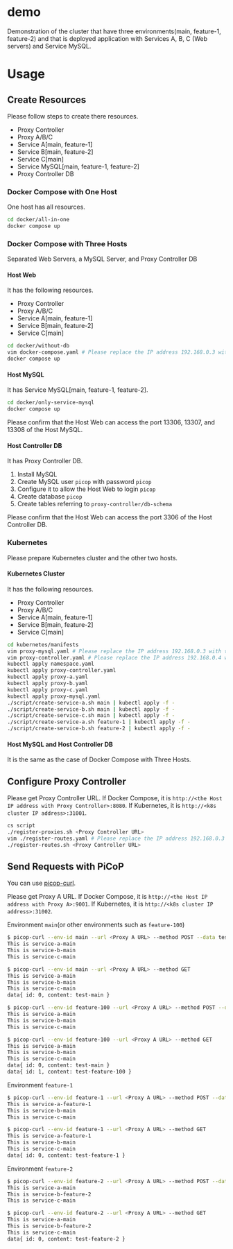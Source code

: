 # demo
Demonstration of the cluster that have three environments(main, feature-1, feature-2) and that is deployed application with Services A, B, C (Web servers) and Service MySQL.

# Usage
## Create Resources
Please follow steps to create there resources.
- Proxy Controller
- Proxy A/B/C
- Service A[main, feature-1]
- Service B[main, feature-2]
- Service C[main]
- Service MySQL[main, feature-1, feature-2]
- Proxy Controller DB
### Docker Compose with One Host
One host has all resources.
```bash
cd docker/all-in-one
docker compose up 
```

### Docker Compose with Three Hosts
Separated Web Servers, a MySQL Server, and Proxy Controller DB
#### Host Web
It has the following resources.
- Proxy Controller
- Proxy A/B/C
- Service A[main, feature-1]
- Service B[main, feature-2]
- Service C[main]
```bash
cd docker/without-db
vim docker-compose.yaml # Please replace the IP address 192.168.0.3 with that of the Host MySQL and 192.168.0.4 with that of the Host Controller DB.
docker compose up
```

#### Host MySQL
It has Service MySQL[main, feature-1, feature-2].
```bash
cd docker/only-service-mysql
docker compose up
```
Please confirm that the Host Web can access the port 13306, 13307, and 13308 of the Host MySQL.

#### Host Controller DB
It has Proxy Controller DB.
1. Install MySQL
2. Create MySQL user `picop` with password `picop`
3. Configure it to allow the Host Web to login `picop`
4. Create database `picop`
5. Create tables referring to `proxy-controller/db-schema`

Please confirm that the Host Web can access the port 3306 of the Host Controller DB.

### Kubernetes
Please prepare Kubernetes cluster and the other two hosts.

#### Kubernetes Cluster
It has the following resources.
- Proxy Controller
- Proxy A/B/C
- Service A[main, feature-1]
- Service B[main, feature-2]
- Service C[main]
```bash
cd kubernetes/manifests
vim proxy-mysql.yaml # Please replace the IP address 192.168.0.3 with that of the Host MySQL.
vim proxy-controller.yaml # Please replace the IP address 192.168.0.4 with that of the Host Controller DB.
kubectl apply namespace.yaml
kubectl apply proxy-controller.yaml
kubectl apply proxy-a.yaml
kubectl apply proxy-b.yaml
kubectl apply proxy-c.yaml
kubectl apply proxy-mysql.yaml
./script/create-service-a.sh main | kubectl apply -f -
./script/create-service-b.sh main | kubectl apply -f -
./script/create-service-c.sh main | kubectl apply -f -
./script/create-service-a.sh feature-1 | kubectl apply -f -
./script/create-service-b.sh feature-2 | kubectl apply -f -
```

#### Host MySQL and Host Controller DB
It is the same as the case of Docker Compose with Three Hosts.

## Configure Proxy Controller
Please get Proxy Controller URL. If Docker Compose, it is `http://<the Host IP address with Proxy Controller>:8080`. If Kubernetes, it is `http://<k8s cluster IP address>:31001`.

```bash
cs script
./register-proxies.sh <Proxy Controller URL>
vim ./register-routes.yaml # Please replace the IP address 192.168.0.3 with that of the Host MySQL.
./register-routes.sh <Proxy Controller URL>
```

## Send Requests with PiCoP
You can use [picop-curl](https://github.com/picop-rd/picop-curl).

Please get Proxy A URL. If Docker Compose, it is `http://<the Host IP address with Proxy A>:9001`. If Kubernetes, it is `http://<k8s cluster IP address>:31002`.

Environment `main`(or other environments such as `feature-100`)
```bash
$ picop-curl --env-id main --url <Proxy A URL> --method POST --data test-main
This is service-a-main
This is service-b-main
This is service-c-main

$ picop-curl --env-id main --url <Proxy A URL> --method GET
This is service-a-main
This is service-b-main
This is service-c-main
data{ id: 0, content: test-main }

$ picop-curl --env-id feature-100 --url <Proxy A URL> --method POST --data test-feature-100
This is service-a-main
This is service-b-main
This is service-c-main

$ picop-curl --env-id feature-100 --url <Proxy A URL> --method GET
This is service-a-main
This is service-b-main
This is service-c-main
data{ id: 0, content: test-main }
data{ id: 1, content: test-feature-100 }

```

Environment `feature-1`
```bash
$ picop-curl --env-id feature-1 --url <Proxy A URL> --method POST --data test-feature-1
This is service-a-feature-1
This is service-b-main
This is service-c-main

$ picop-curl --env-id feature-1 --url <Proxy A URL> --method GET
This is service-a-feature-1
This is service-b-main
This is service-c-main
data{ id: 0, content: test-feature-1 }

```

Environment `feature-2`
```bash
$ picop-curl --env-id feature-2 --url <Proxy A URL> --method POST --data test-feature-2
This is service-a-main
This is service-b-feature-2
This is service-c-main

$ picop-curl --env-id feature-2 --url <Proxy A URL> --method GET
This is service-a-main
This is service-b-feature-2
This is service-c-main
data{ id: 0, content: test-feature-2 }

```



